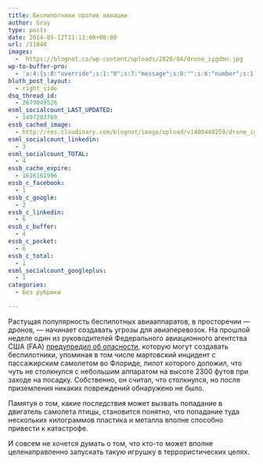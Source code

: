 ```yaml
---
title: Беспилотники против авиации
author: Gray
type: posts
date: 2014-05-12T11:13:00+00:00
url: /11840
images:
  -  https://blognot.co/wp-content/uploads/2020/04/drone_iygdmn.jpg
wp-to-buffer-pro:
  - 'a:4:{s:8:"override";s:1:"0";s:7:"message";s:0:"";s:6:"number";s:1:"1";s:16:"alternateMessage";s:0:"";}'
bluth_post_layout:
  - right_side
dsq_thread_id:
  - 2679049526
esml_socialcount_LAST_UPDATED:
  - 1497203769
essb_cached_image:
  - http://res.cloudinary.com/blognot/image/upload/v1400440259/drone_iygdmn.jpg
esml_socialcount_linkedin:
  - 3
esml_socialcount_TOTAL:
  - 4
essb_cache_expire:
  - 1616161996
essb_c_facebook:
  - 1
essb_c_google:
  - 2
essb_c_linkedin:
  - 6
essb_c_buffer:
  - 4
essb_c_pocket:
  - 6
essb_c_total:
  - 1
esml_socialcount_googleplus:
  - 1
categories:
  - Без рубрики

---
```








Растущая популярность беспилотных авиааппаратов, в просторечии — дронов, — начинает создавать угрозы для авиаперевозок. На прошлой неделе один из руководителей Федерального авиационного агентства США (FAA) [предупредил об опасности][1], которую могут создавать беспилотники, упоминая в том числе мартовский инцидент с пассажирским самолетом во Флориде, пилот которого доложил, что чуть не столкнулся с небольшим аппаратом на высоте 2300 футов при заходе на посадку. Собственно, он считал, что столкнулся, но после приземления никаких повреждений обнаружено не было.

Памятуя о том, какие последствия может вызвать попадание в двигатель самолета птицы, становится понятно, что попадание туда нескольких килограммов пластика и металла вполне способно привести к катастрофе.

И совсем не хочется думать о том, что кто-то может вполне целенаправленно запускать такую игрушку в террористических целях.

 [1]: http://edition.cnn.com/2014/05/09/travel/unmanned-drone-danger/